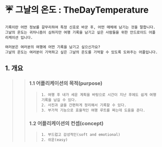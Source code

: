    # :umbrella: 그날의 온도 : TheDayTemperature

```
기록이란 어떤 정보를 갈무리하여 특정 신호로 바꾼 후, 어떤 매체에 남기는 것을 말합니다.
그날의 온도는 귀차니즘이 심하지만 여행 기록을 남기고 싶은 사람들을 위한 안드로이드 어플리케이션 입니다.

여러분은 여러분의 여행에 어떤 기록을 남기고 싶으신가요?
그날의 온도는 여러분이 기억하고 싶은 그날의 온도를 기억할 수 있도록 도와주는 어플입니다.
```
   
## 1. 개요
>> ### 1.1 어플리케이션의 목적(purpose)
>>> ```
>>>1. 여행 후 내가 세운 계획을 바탕으로 시간이 지난 후에도 쉽게 여행 기록을 남길 수 있다.
>>>2. 사진과 글을 간편하게 정리해서 기록할 수 있다.
>>>3. 부가적 기능으로 효율적인 여행 루트를 짜는데 도움을 준다.
>>> ```
>> ### 1.2 어플리케이션의 컨셉(concept)
>>> ```
>>>1. 부드럽고 감성적인(soft and emotional)
>>>2. 쉬운(easy)
>>> ```

